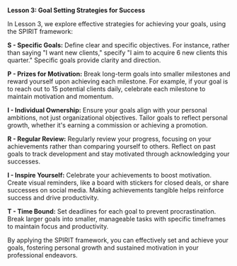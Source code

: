 **Lesson 3: Goal Setting Strategies for Success**

In Lesson 3, we explore effective strategies for achieving your goals, using the SPIRIT framework:

**S - Specific Goals:** Define clear and specific objectives. For instance, rather than saying "I want new clients," specify "I aim to acquire 6 new clients this quarter." Specific goals provide clarity and direction.

**P - Prizes for Motivation:** Break long-term goals into smaller milestones and reward yourself upon achieving each milestone. For example, if your goal is to reach out to 15 potential clients daily, celebrate each milestone to maintain motivation and momentum.

**I - Individual Ownership:** Ensure your goals align with your personal ambitions, not just organizational objectives. Tailor goals to reflect personal growth, whether it's earning a commission or achieving a promotion.

**R - Regular Review:** Regularly review your progress, focusing on your achievements rather than comparing yourself to others. Reflect on past goals to track development and stay motivated through acknowledging your successes.

**I - Inspire Yourself:** Celebrate your achievements to boost motivation. Create visual reminders, like a board with stickers for closed deals, or share successes on social media. Making achievements tangible helps reinforce success and drive productivity.

**T - Time Bound:** Set deadlines for each goal to prevent procrastination. Break larger goals into smaller, manageable tasks with specific timeframes to maintain focus and productivity.

By applying the SPIRIT framework, you can effectively set and achieve your goals, fostering personal growth and sustained motivation in your professional endeavors.
